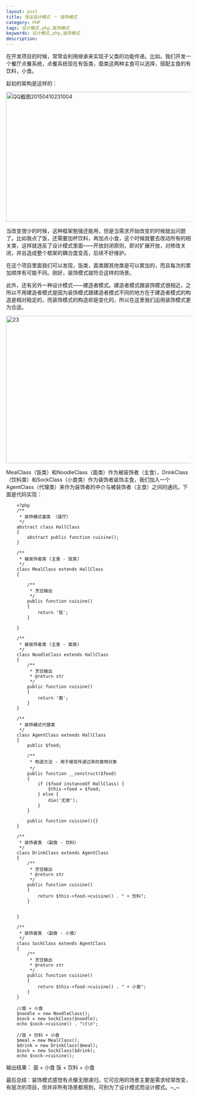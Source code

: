 ```yaml
---
layout: post
title: 浅谈设计模式 － 装饰模式
category: PHP
tags: 设计模式,php,装饰模式
keywords: 设计模式,php,装饰模式
description: 
---
```


在开发项目的时候，常常会利用继承来实现子父类的功能传递。比如，我们开发一个餐厅点餐系统，点餐系统现在有饭类，面类这两种主食可以选择，搭配主食的有饮料，小食。

起初的架构是这样的：

[<img class="alignnone wp-image-254" src="http://blog.gitdc.com/wp-content/uploads/2015/04/QQ截图20150410231004.png" alt="QQ截图20150410231004" width="660" height="354" />][1]

当改变很少的时候，这种框架勉强还能用，但是当需求开始改变的时候就出问题了。比如我点了饭，还需要加杯饮料，再加点小食，这个时候就要去改动所有的相关类，这样就违反了设计模式里面——开放封闭原则，即对扩展开放，对修改关闭，并且造成整个框架的耦合度变高，后续不好维护。

在这个项目里面我们可以发现，饭类，面类跟其他类是可以累加的，而且每次的累加顺序有可能不同。刚好，装饰模式就符合这样的场景。

此外，还有另外一种设计模式——建造者模式。建造者模式跟装饰模式很相近，之所以不用建造者模式是因为装饰模式跟建造者模式不同的地方在于建造者模式的构造是相对稳定的，而装饰模式的构造却是变化的，所以在这里我们运用装饰模式更为合适。

[<img class="alignnone wp-image-255" src="http://blog.gitdc.com/wp-content/uploads/2015/04/23-1024x623.png" alt="23" width="660" height="402" />][2]

MealClass（饭类）和NoodleClass（面类）作为被装饰者（主食），DrinkClass（饮料类）和SockClass（小食类）作为装饰者装饰主食，我们加入一个AgentClass（代理类）来作为装饰者的中介与被装饰者（主食）之间的通讯，下面是代码实现：

        <?php
        /**
         * 装饰模式基类 （餐厅）
         */
        abstract class HallClass
        {
            abstract public function cuisine();
        }
        
        /**
         * 被装饰者类 (主食 - 饭类)
         */
        class MealClass extends HallClass
        {
        
            /**
             * 烹饪输出
             */
            public function cuisine()
            {
                return '饭';
            } 
        
        }
        
        /**
         * 被装饰者类 (主食 - 面类)
         */
        class NoodleClass extends HallClass
        {
            /**
             * 烹饪输出
             * @return str
             */
            public function cuisine()
            {
                return '面';
            } 
        }
        
        /** 
         * 装饰模式代理类 
         */
        class AgentClass extends HallClass
        {
            public $food; 
        
            /**
             * 构造方法 - 用于接受传递过来的食物对象
             */
            public function __construct($food)
            {
                if ($food instanceOf HallClass) {
                    $this->food = $food;
                } else {
                    die('无效');
                }
            }
        
            public function cuisine(){} 
        }
        
        /** 
         * 装饰者类 （副食 - 饮料）
         */
        class DrinkClass extends AgentClass
        {
            /**
             * 烹饪输出
             * @return str
             */
            public function cuisine()
            {
                return $this->food->cuisine() . " + 饮料";
            }
        
        
        }
        
        /**
         * 装饰者类 （副食 - 小食） 
         */ 
        class SockClass extends AgentClass
        {
            /**
             * 烹饪输出
             * @return str
             */
            public function cuisine()
            {
                return $this->food->cuisine() . " + 小食";
            }
        }
        
        //面 + 小食 
        $noodle = new NoodleClass(); 
        $sock = new SockClass($noodle); 
        echo $sock->cuisine() . "\t\n";
        
        //饭 + 饮料 + 小食
        $meal = new MealClass(); 
        $drink = new DrinkClass($meal); 
        $sock = new SockClass($drink); 
        echo $sock->cuisine(); 


输出结果： 面 + 小食 饭 + 饮料 + 小食

最后总结：装饰模式感觉有点像无限递归，它可应用的场景主要是需求经常改变，有层次的项目，但并非所有场景都用到，可别为了设计模式而设计模式。~_~


[1]: http://blog.gitdc.com/wp-content/uploads/2015/04/QQ截图20150410231004.png
[2]: http://blog.gitdc.com/wp-content/uploads/2015/04/23.png
